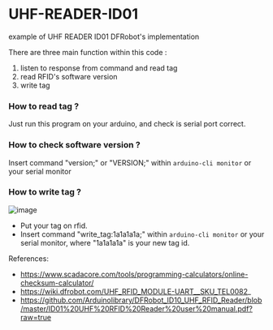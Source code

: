 # UHF-READER-ID01
example of UHF READER ID01 DFRobot's implementation


There are three main function within this code :  
1. listen to response from command and read tag
2. read RFID's software version
3. write tag


### How to read tag ?
Just run this program on your arduino, and check is serial port correct.

### How to check software version ?
Insert command "version;" or "VERSION;" within ```arduino-cli monitor``` or your serial monitor

### How to write tag ?
![image](https://user-images.githubusercontent.com/43722553/147645736-2f59181a-f858-4d4a-8fb6-6b3c0a1216a4.png)  

- Put your tag on rfid.
- Insert command "write_tag:1a1a1a1a;" within ```arduino-cli monitor``` or your serial monitor, where "1a1a1a1a" is your new tag id.


References:
- https://www.scadacore.com/tools/programming-calculators/online-checksum-calculator/
- https://wiki.dfrobot.com/UHF_RFID_MODULE-UART__SKU_TEL0082_
- https://github.com/Arduinolibrary/DFRobot_ID10_UHF_RFID_Reader/blob/master/ID01%20UHF%20RFID%20Reader%20user%20manual.pdf?raw=true
